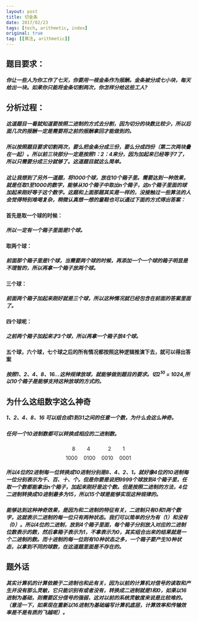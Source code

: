 ```yaml
---
layout: post
title: 切金条
date: 2017/02/23
tags: [tech, arithmetic, index]
original: true
tag: [[算法, arithmetic]]
---
```


## 题目要求：
##### 你让一些人为你工作了七天，你要用一根金条作为报酬。金条被分成七小块，每天给出一块。如果你只能将金条切割两次，你怎样分给这些工人?
<!--more-->

## 分析过程：
##### 这道题目一看就知道要按照二进制的方式去分割，因为切分的块数比较少，所以后面几次的报酬一定是需要将之前的报酬拿回才能做到的。
##### 所以按照题目要求切割两次，要么把金条分成三份，要么分成四份（第二次两块叠在一起）。所以前三块部分一定是按照1：2：4来分，因为加起来已经等于7了，所以只需要分成三分就够了。这道题目就这么简单。

##### 这让我想到了另外一道题，将1000个球，放在10个箱子里。需要达到一种效果，就是任取1至1000的数字，能够从10个箱子中取出n个箱子，这n个箱子里面的球加起来刚好等于这个数字。这题和上面那题其实是一样的，没接触过一些算法的人会觉得特别难喝复杂，稍微认真想一想的童鞋也可以通过下面的方式得出答案：
#### 首先是取一个球的时候：
##### 所以一定有一个箱子里面是1个球。
#### 取两个球：
##### 前面那个箱子里是1个球，当需要两个球的时候，再添加一个一个球的箱子明显是不理智的，所以再拿一个箱子放两个球。
#### 三个球：
##### 前面两个箱子加起来刚好就是三个球，所以这种情况就已经包含在前面的答案里面了。
#### 四个球呢：
##### 之前两个箱子加起来才3个球，所以再拿一个箱子放4个球。
#### 五个球，六个球，七个球之后的所有情况都按照这种逻辑推演下去，就可以得出答案
##### 按照1、2、4、8、16...这种规律放球，就能够做到题目的要求。切2<sup>10</sup> = 1024,所以10个箱子是能够支持这种放球的方式的。

## 为什么这组数字这么神奇
##### 1、2、4、8、16 可以组合成1到31之间的任意一个数，为什么会这么神奇。
##### 任何一个10进制数都可以转换成相应的二进制数。
$$8\qquad4\qquad\quad2\qquad1$$
$$1000\quad0100\quad0010\quad0001$$

##### 所以4位的2进制每一位转换成10进制分别是8、4、2、1。就好像4位的10进制每一位分别表示为千、百、十、个。但是你要是说把9999个球放到4个箱子里，任取一个数都能拿出n个箱子，加起来刚好是这个数。但是按照二进制的方法，4位二进制转换成10进制最多为15，所以15个球是能够实现这种规律的。
##### 能够达到这种神奇效果，是因为和二进制的特征有关，二进制只有0和1两个数字，这就表示二进制的每一位只有两种状态。我们可以简单的分为有（1）和没有（0）。所以4位的二进制，放到4个箱子里面，每个箱子分别放入对应的二进制位数表示的数，然后拿箱子表示为1，不拿表示为0，其实组合出来的结果就是一个二进制的数。而十进制的每一位则有10种状态之多，一个箱子要产生10种状态，以拿到不同的球数，在这道题里面是不存在的。

## 题外话
##### 其实计算机的计算依赖于二进制也和此有关，因为以前的计算机对信号的读取和产生并没有那么灵敏，它只能识别有或者没有，转换成二进制就是1和0，如果以16进制为基础，则需要区分信号的强弱，这对以前的系统灵敏度来说是比较难的。（意淫一下，如果现在重新以16进制为基础编写计算机底层，计算效率和传输效率是不是有质的飞越呢）。

